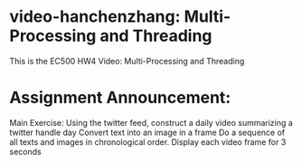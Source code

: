# video-hanchenzhang: Multi-Processing and Threading

This is the EC500 HW4 Video: Multi-Processing and Threading

# Assignment Announcement:
Main Exercise:  Using the twitter feed, construct a daily video summarizing a twitter handle day
Convert text into an image in a frame
Do a sequence of all texts and images in chronological order.
Display each video frame for 3 seconds
